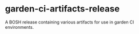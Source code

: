 # garden-ci-artifacts-release

A BOSH release containing various artifacts for use in garden CI environments.
